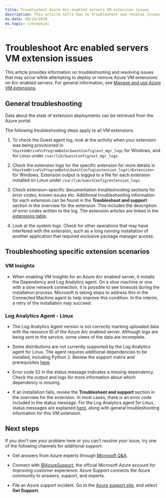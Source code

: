 ```yaml
---
title: Troubleshoot Azure Arc enabled servers VM extension issues
description: This article tells how to troubleshoot and resolve issues with Azure VM extensions that arise with Azure Arc enabled servers.
ms.date: 09/24/2020
ms.topic: conceptual
---
```


# Troubleshoot Arc enabled servers VM extension issues

This article provides information on troubleshooting and resolving issues that may occur while attempting to deploy or remove Azure VM extensions on Arc enabled servers. For general information, see [Manage and use Azure VM extensions](./manage-vm-extensions.md).

## General troubleshooting

Data about the state of extension deployments can be retrieved from the Azure portal.

The following troubleshooting steps apply to all VM extensions.

1. To check the Guest agent log, look at the activity when your extension was being provisioned in `%SystemDrive%\ProgramData\GuestConfig\ext_mgr_logs` for Windows, and for Linux under `/var/lib/GuestConfig/ext_mgr_logs`.

2. Check the extension logs for the specific extension for more details in `%SystemDrive%\ProgramData\GuestConfig\extension_logs\<Extension>` for Windows. Extension output is logged to a file for each extension installed on Linux under `/var/lib/GuestConfig/extension_logs`.

3. Check extension-specific documentation troubleshooting sections for error codes, known issues etc. Additional troubleshooting information for each extension can be found in the **Troubleshoot and support** section in the overview for the extension. This includes the description of error codes written to the log. The extension articles are linked in the [extensions table](manage-vm-extensions.md#extensions).

4. Look at the system logs. Check for other operations that may have interfered with the extension, such as a long running installation of another application that required exclusive package manager access.

## Troubleshooting specific extension scenarios

### VM Insights

- When enabling VM Insights for an Azure Arc enabled server, it installs the Dependency and Log Analytics agent. On a slow machine or one with a slow network connection, it is possible to see timeouts during the installation process. Microsoft is taking steps to address this in the Connected Machine agent to help improve this condition. In the interim, a retry of the installation may succeed.

### Log Analytics Agent - Linux

- The Log Analytics Agent version is not correctly marking uploaded data with the resource ID of the Azure Arc enabled server. Although logs are being sent to the service, some views of the data are incomplete.

- Some distributions are not currently supported by the Log Analytics agent for Linux. The agent requires additional dependencies to be installed, including Python 2. Review the support matrix and prerequisites [here](../../azure-monitor/platform/agents-overview.md#supported-operating-systems).

- Error code 52 in the status message indicates a missing dependency. Check the output and logs for more information about which dependency is missing.

- If an installation fails, review the **Troubleshoot and support** section in the overview for the extension. In most cases, there is an error code included in the status message. For the Log Analytics agent for Linux, status messages are explained [here](../../virtual-machines/extensions/oms-linux.md#troubleshoot-and-support), along with general troubleshooting information for this VM extension.

## Next steps

If you don't see your problem here or you can't resolve your issue, try one of the following channels for additional support:

- Get answers from Azure experts through [Microsoft Q&A](/answers/topics/azure-arc.html).

- Connect with [@AzureSupport](https://twitter.com/azuresupport), the official Microsoft Azure account for improving customer experience. Azure Support connects the Azure community to answers, support, and experts.

- File an Azure support incident. Go to the [Azure support site](https://azure.microsoft.com/support/options/), and select **Get Support**.

